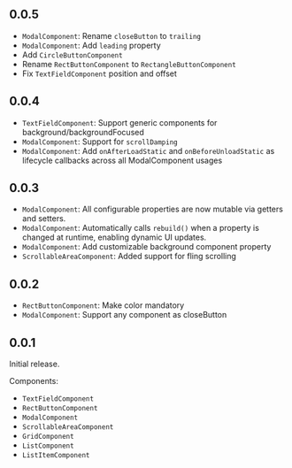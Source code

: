 ## 0.0.5

- `ModalComponent`: Rename `closeButton` to `trailing`
- `ModalComponent`: Add `leading` property
- Add `CircleButtonComponent`
- Rename `RectButtonComponent` to `RectangleButtonComponent`
- Fix `TextFieldComponent` position and offset

## 0.0.4

- `TextFieldComponent`: Support generic components for background/backgroundFocused
- `ModalComponent`: Support for `scrollDamping`
- `ModalComponent`: Add `onAfterLoadStatic` and `onBeforeUnloadStatic` as lifecycle callbacks across
  all ModalComponent usages

## 0.0.3

- `ModalComponent`: All configurable properties are now mutable via getters and setters.
- `ModalComponent`: Automatically calls `rebuild()` when a property is changed at runtime, enabling
  dynamic UI updates.
- `ModalComponent`: Add customizable background component property
- `ScrollableAreaComponent`: Added support for fling scrolling

## 0.0.2

- `RectButtonComponent`: Make color mandatory
- `ModalComponent`: Support any component as closeButton

## 0.0.1

Initial release.

Components:

- `TextFieldComponent`
- `RectButtonComponent`
- `ModalComponent`
- `ScrollableAreaComponent`
- `GridComponent`
- `ListComponent`
- `ListItemComponent`
